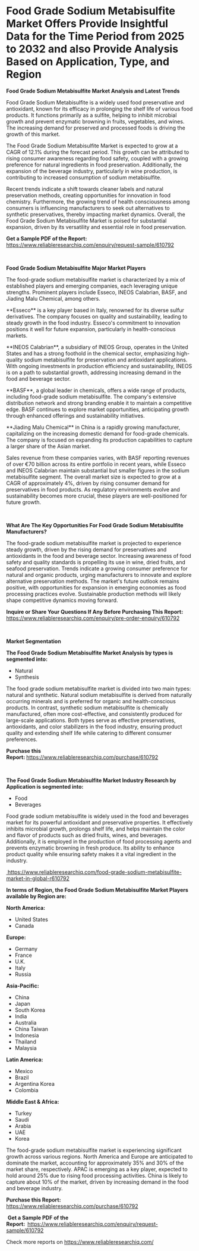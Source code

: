 <p><h1>Food Grade Sodium Metabisulfite Market Offers Provide Insightful Data for the Time Period from 2025 to 2032 and also Provide Analysis Based on Application, Type, and Region</h1></p><p><strong>Food Grade Sodium Metabisulfite Market Analysis and Latest Trends</strong></p>
<p><p>Food Grade Sodium Metabisulfite is a widely used food preservative and antioxidant, known for its efficacy in prolonging the shelf life of various food products. It functions primarily as a sulfite, helping to inhibit microbial growth and prevent enzymatic browning in fruits, vegetables, and wines. The increasing demand for preserved and processed foods is driving the growth of this market.</p><p>The Food Grade Sodium Metabisulfite Market is expected to grow at a CAGR of 12.1% during the forecast period. This growth can be attributed to rising consumer awareness regarding food safety, coupled with a growing preference for natural ingredients in food preservation. Additionally, the expansion of the beverage industry, particularly in wine production, is contributing to increased consumption of sodium metabisulfite. </p><p>Recent trends indicate a shift towards cleaner labels and natural preservation methods, creating opportunities for innovation in food chemistry. Furthermore, the growing trend of health consciousness among consumers is influencing manufacturers to seek out alternatives to synthetic preservatives, thereby impacting market dynamics. Overall, the Food Grade Sodium Metabisulfite Market is poised for substantial expansion, driven by its versatility and essential role in food preservation.</p></p>
<p><strong>Get a Sample PDF of the Report:&nbsp;</strong> <a href="https://www.reliableresearchiq.com/enquiry/request-sample/610792?utm_campaign=3058&utm_medium=2&utm_source=Github&utm_content=ia&utm_term=23032025&utm_id=food-grade-sodium-metabisulfite">https://www.reliableresearchiq.com/enquiry/request-sample/610792</a></p>
<p>&nbsp;</p>
<p><strong>Food Grade Sodium Metabisulfite Major Market Players</strong></p>
<p><p>The food-grade sodium metabisulfite market is characterized by a mix of established players and emerging companies, each leveraging unique strengths. Prominent players include Esseco, INEOS Calabrian, BASF, and Jiading Malu Chemical, among others.</p><p>**Esseco** is a key player based in Italy, renowned for its diverse sulfur derivatives. The company focuses on quality and sustainability, leading to steady growth in the food industry. Esseco's commitment to innovation positions it well for future expansion, particularly in health-conscious markets.</p><p>**INEOS Calabrian**, a subsidiary of INEOS Group, operates in the United States and has a strong foothold in the chemical sector, emphasizing high-quality sodium metabisulfite for preservation and antioxidant applications. With ongoing investments in production efficiency and sustainability, INEOS is on a path to substantial growth, addressing increasing demand in the food and beverage sector.</p><p>**BASF**, a global leader in chemicals, offers a wide range of products, including food-grade sodium metabisulfite. The company's extensive distribution network and strong branding enable it to maintain a competitive edge. BASF continues to explore market opportunities, anticipating growth through enhanced offerings and sustainability initiatives.</p><p>**Jiading Malu Chemical** in China is a rapidly growing manufacturer, capitalizing on the increasing domestic demand for food-grade chemicals. The company is focused on expanding its production capabilities to capture a larger share of the Asian market.</p><p>Sales revenue from these companies varies, with BASF reporting revenues of over €70 billion across its entire portfolio in recent years, while Esseco and INEOS Calabrian maintain substantial but smaller figures in the sodium metabisulfite segment. The overall market size is expected to grow at a CAGR of approximately 4%, driven by rising consumer demand for preservatives in food products. As regulatory environments evolve and sustainability becomes more crucial, these players are well-positioned for future growth.</p></p>
<p>&nbsp;</p>
<p><strong>What Are The Key Opportunities For Food Grade Sodium Metabisulfite Manufacturers?</strong></p>
<p><p>The food-grade sodium metabisulfite market is projected to experience steady growth, driven by the rising demand for preservatives and antioxidants in the food and beverage sector. Increasing awareness of food safety and quality standards is propelling its use in wine, dried fruits, and seafood preservation. Trends indicate a growing consumer preference for natural and organic products, urging manufacturers to innovate and explore alternative preservation methods. The market's future outlook remains positive, with opportunities for expansion in emerging economies as food processing practices evolve. Sustainable production methods will likely shape competitive dynamics moving forward.</p></p>
<p><strong>Inquire or Share Your Questions If Any Before Purchasing This Report:</strong> <a href="https://www.reliableresearchiq.com/enquiry/pre-order-enquiry/610792?utm_campaign=3058&utm_medium=2&utm_source=Github&utm_content=ia&utm_term=23032025&utm_id=food-grade-sodium-metabisulfite">https://www.reliableresearchiq.com/enquiry/pre-order-enquiry/610792</a></p>
<p>&nbsp;</p>
<p><strong>Market Segmentation</strong></p>
<p><strong>The Food Grade Sodium Metabisulfite Market Analysis by types is segmented into:</strong></p>
<p><ul><li>Natural</li><li>Synthesis</li></ul></p>
<p><p>The food grade sodium metabisulfite market is divided into two main types: natural and synthetic. Natural sodium metabisulfite is derived from naturally occurring minerals and is preferred for organic and health-conscious products. In contrast, synthetic sodium metabisulfite is chemically manufactured, often more cost-effective, and consistently produced for large-scale applications. Both types serve as effective preservatives, antioxidants, and color stabilizers in the food industry, ensuring product quality and extending shelf life while catering to different consumer preferences.</p></p>
<p><strong>Purchase this Report:&nbsp;</strong><a href="https://www.reliableresearchiq.com/purchase/610792?utm_campaign=3058&utm_medium=2&utm_source=Github&utm_content=ia&utm_term=23032025&utm_id=food-grade-sodium-metabisulfite">https://www.reliableresearchiq.com/purchase/610792</a></p>
<p>&nbsp;</p>
<p><strong>The Food Grade Sodium Metabisulfite Market Industry Research by Application is segmented into:</strong></p>
<p><ul><li>Food</li><li>Beverages</li></ul></p>
<p><p>Food grade sodium metabisulfite is widely used in the food and beverages market for its powerful antioxidant and preservative properties. It effectively inhibits microbial growth, prolongs shelf life, and helps maintain the color and flavor of products such as dried fruits, wines, and beverages. Additionally, it is employed in the production of food processing agents and prevents enzymatic browning in fresh produce. Its ability to enhance product quality while ensuring safety makes it a vital ingredient in the industry.</p></p>
<p><a href="https://www.reliableresearchiq.com/food-grade-sodium-metabisulfite-market-in-global-r610792?utm_campaign=3058&utm_medium=2&utm_source=Github&utm_content=ia&utm_term=23032025&utm_id=food-grade-sodium-metabisulfite">&nbsp;https://www.reliableresearchiq.com/food-grade-sodium-metabisulfite-market-in-global-r610792</a></p>
<p><strong>In terms of Region, the Food Grade Sodium Metabisulfite Market Players available by Region are:</strong></p>
<p>
    <p> <strong> North America: </strong>
        <ul>
            <li>United States</li>
            <li>Canada</li>
        </ul>
        </p> 
    <p> <strong> Europe: </strong>
        <ul>
            <li>Germany</li>
            <li>France</li>
            <li>U.K.</li>
            <li>Italy</li>
            <li>Russia</li>
        </ul>
        </p> 
    <p> <strong> Asia-Pacific: </strong>
        <ul>
            <li>China</li>
            <li>Japan</li>
            <li>South Korea</li>
            <li>India</li>
            <li>Australia</li>
            <li>China Taiwan</li>
            <li>Indonesia</li>
            <li>Thailand</li>
            <li>Malaysia</li>
        </ul>
        </p> 
    <p> <strong> Latin America: </strong>
        <ul>
            <li>Mexico</li>
            <li>Brazil</li>
            <li>Argentina Korea</li>
            <li>Colombia</li>
        </ul>
        </p> 
    <p> <strong> Middle East & Africa: </strong>
        <ul>
            <li>Turkey</li>
            <li>Saudi</li>
            <li>Arabia</li>
            <li>UAE</li>
            <li>Korea</li>
        </ul>
    </p>
    </p>
<p><p>The food-grade sodium metabisulfite market is experiencing significant growth across various regions. North America and Europe are anticipated to dominate the market, accounting for approximately 35% and 30% of the market share, respectively. APAC is emerging as a key player, expected to hold around 25% due to rising food processing activities. China is likely to capture about 10% of the market, driven by increasing demand in the food and beverage industry.</p></p>
<p><strong>Purchase this Report: </strong><a href="https://www.reliableresearchiq.com/purchase/610792?utm_campaign=3058&utm_medium=2&utm_source=Github&utm_content=ia&utm_term=23032025&utm_id=food-grade-sodium-metabisulfite">https://www.reliableresearchiq.com/purchase/610792</a></p>
<p>&nbsp;<strong>Get a Sample PDF of the Report:&nbsp;&nbsp;</strong><a href="https://www.reliableresearchiq.com/enquiry/request-sample/610792?utm_campaign=3058&utm_medium=2&utm_source=Github&utm_content=ia&utm_term=23032025&utm_id=food-grade-sodium-metabisulfite">https://www.reliableresearchiq.com/enquiry/request-sample/610792</a></p>
<p><strong></strong></p>
<p>Check more reports on <a href="https://www.reliableresearchiq.com/?utm_campaign=3058&utm_medium=2&utm_source=Github&utm_content=ia&utm_term=23032025&utm_id=food-grade-sodium-metabisulfite">https://www.reliableresearchiq.com/</a></p>